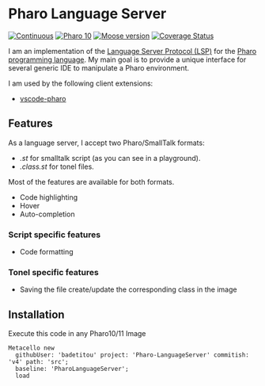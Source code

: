 # Pharo Language Server

[![Continuous](https://github.com/badetitou/Pharo-LanguageServer/actions/workflows/continuous.yml/badge.svg)](https://github.com/badetitou/Pharo-LanguageServer/actions/workflows/continuous.yml)
[![Pharo 10](https://img.shields.io/badge/Pharo-11-%23aac9ff.svg)](https://github.com/pharo-project/pharo)
[![Moose version](https://img.shields.io/badge/Moose-11-%23aac9ff.svg)](https://github.com/moosetechnology/Moose)
[![Coverage Status](https://coveralls.io/repos/github/badetitou/Pharo-LanguageServer/badge.svg?branch=v4)](https://coveralls.io/github/badetitou/Pharo-LanguageServer?branch=v4)

I am an implementation of the [Language Server Protocol (LSP)](https://microsoft.github.io/language-server-protocol/implementors/servers/) for the [Pharo programming language](https://pharo.org/).
My main goal is to provide a unique interface for several generic IDE to manipulate a Pharo environment.

I am used by the following client extensions:

- [vscode-pharo](https://github.com/badetitou/vscode-pharo)

## Features

As a language server, I accept two Pharo/SmallTalk formats:

- *.st* for smalltalk script (as you can see in a playground).
- *.class.st* for tonel files.

Most of the features are available for both formats.

- Code highlighting
- Hover
- Auto-completion

### Script specific features

- Code formatting

### Tonel specific features

- Saving the file create/update the corresponding class in the image

## Installation


Execute this code in any Pharo10/11 Image

```Smalltalk
Metacello new
  githubUser: 'badetitou' project: 'Pharo-LanguageServer' commitish: 'v4' path: 'src';
  baseline: 'PharoLanguageServer';
  load
```
